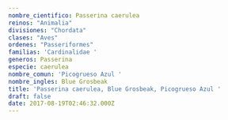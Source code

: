 ```yaml
---
nombre_cientifico: Passerina caerulea
reinos: "Animalia"
divisiones: "Chordata"
clases: "Aves"
ordenes: "Passeriformes"
familias: 'Cardinalidae '
generos: Passerina
especie: caerulea
nombre_comun: 'Picogrueso Azul '
nombre_ingles: Blue Grosbeak
title: 'Passerina caerulea, Blue Grosbeak, Picogrueso Azul '
draft: false
date: 2017-08-19T02:46:32.000Z
---
```


